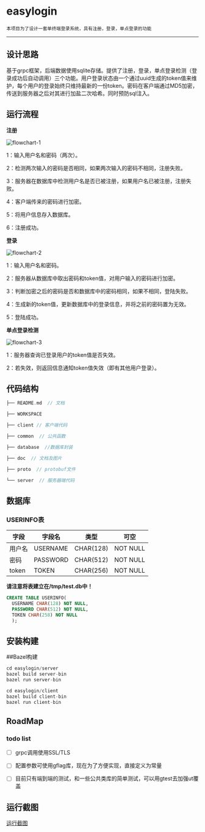 # easylogin
	本项目为了设计一套单终端登录系统，具有注册，登录，单点登录的功能
----
## 设计思路
  基于grpc框架，后端数据使用sqlite存储。提供了注册，登录，单点登录检测（登录成功后自动调用）三个功能。用户登录状态由一个通过uuid生成的token值来维护，每个用户的登录始终只维持最新的一份token。密码在客户端通过MD5加密，传送到服务器之后对其进行加盐二次哈希。同时预防sql注入。

## 运行流程
**注册**  

![flowchart-1](https://github.com/xiaohan-orange/easylogin/blob/master/doc/timingdiagram-1.png)

1：输入用户名和密码（两次）。  

2：检测两次输入的密码是否相同，如果两次输入的密码不相同，注册失败。  

3：服务器在数据库中检测用户名是否已被注册，如果用户名已被注册，注册失败。  

4：客户端传来的密码进行加密。  

5：将用户信息存入数据库。  

6：注册成功。

**登录**  

![flowchart-2](https://github.com/xiaohan-orange/easylogin/blob/master/doc/timingdiagram-2.png)

1：输入用户名和密码。  

2：服务器从数据库中取出密码和token值，对用户输入的密码进行加密。  

3：判断加密之后的密码是否和数据库中的密码相同，如果不相同，登陆失败。  

4：生成新的token值，更新数据库中的登录信息，并将之前的密码置为无效。  

5：登陆成功。

**单点登录检测**  

![flowchart-3](https://github.com/xiaohan-orange/easylogin/blob/master/doc/timingdiagram-3.png)

1：服务器查询已登录用户的token值是否失效。  

2：若失效，则返回信息通知token值失效（即有其他用户登录）。

## 代码结构

``` c++
├── README.md  // 文档  

├── WORKSPACE  		  

├── client // 客户端代码       

├── common  // 公共函数   

├── database  //数据库封装   

├── doc  // 文档及图片  

├── proto  // protobuf文件    

└── server  // 服务器端代码  

```


## 数据库

### USERINFO表
字段 | 字段名 | 类型 | 可空 
---- | ---- | ---- | ---- 
用户名 | USERNAME | CHAR(128) | NOT NULL  
密码 | PASSWORD | CHAR(512) | NOT NULL  
token | TOKEN | CHAR(256) | NOT NULL  

**请注意将表建立在/tmp/test.db中！**

```sql
CREATE TABLE USERINFO( 
  USERNAME CHAR(128) NOT NULL,
  PASSWORD CHAR(512) NOT NULL,
  TOKEN CHAR(258) NOT NULL
  );
```


## 安装构建

##Bazel构建
``` c++  
cd easylogin/server
bazel build server-bin
bazel run server-bin

cd easylogin/client
bazel build client-bin
bazel run client-bin
```

## RoadMap
### todo list
- [ ] grpc调用使用SSL/TLS
- [ ] 配置参数可使用gflag库，现在为了方便实现，直接定义为常量
- [ ] 目前只有端到端的测试，和一些公共类库的简单测试，可以用gtest去加强ut覆盖


## 运行截图

[运行截图](https://github.com/xiaohan-orange/easylogin/blob/master/doc/runScreenshot.md)  





# 
